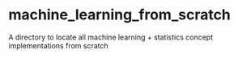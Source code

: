 # machine_learning_from_scratch
A directory to locate all machine learning + statistics concept implementations from scratch
